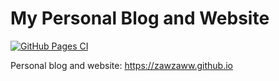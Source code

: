 # My Personal Blog and Website

[![GitHub Pages CI](https://github.com/zawzaww/zawzaww.github.io/actions/workflows/github-pages-ci.yml/badge.svg?branch=master)](https://github.com/zawzaww/zawzaww.github.io/actions/workflows/github-pages-ci.yml)

Personal blog and website: https://zawzaww.github.io

